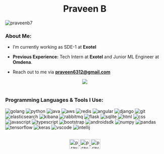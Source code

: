 # <div align="center">Praveen B</div>

<p> <img src="https://komarev.com/ghpvc/?username=praveenb7" alt="praveenb7" /> </p>
  
### About Me:

- I’m currently working as SDE-1 at **Exotel**

- **Previous Experience:** Tech Intern at **Exotel** and Junior ML Engineer at **Omdena**.

- Reach out to me via **praveen6312@gmail.com**


<div align="center">
  <img src="https://github-readme-stats.vercel.app/api?username=praveenb7&show_icons=true&hide_border=true&count_private=true&show_icons=true&theme=tokyonight&include_all_commits=true" align="center" />
</div>
<br />
  
### Programming Languages & Tools I Use:
<p>
    <img src=https://img.shields.io/badge/Golang-00ADD8?logo=go&logoColor=white alt=golang />
    <img src=https://img.shields.io/badge/Python-3776AB?logo=python&logoColor=white alt=python />
    <img src=https://img.shields.io/badge/Java-fc7703?logo=java&logoColor=white alt=java />
    <img src=https://img.shields.io/badge/AWS-FF9900?logo=amazonaws&logoColor=white alt=aws />
    <img src=https://img.shields.io/badge/Redis-ffffff?logo=redis alt=redis />
    <img src=https://img.shields.io/badge/Angular-DD0031?logo=angular&logoColor=white alt=angular />
    <img src=https://img.shields.io/badge/Django-0C4B33?logo=django&logoColor=white alt=django />
    <img src=https://img.shields.io/badge/Git-F05032?logo=git&logoColor=white alt=git />
    <img src=https://img.shields.io/badge/Elastic_Search-005571?logo=elasticsearch&logoColor=white alt=elasticsearch />
    <img src=https://img.shields.io/badge/Kibana-005571?logo=Kibana&logoColor=white alt=kibana />
    <img src=https://img.shields.io/badge/rabbitmq-%23FF6600.svg?logo=rabbitmq&logoColor=white alt=rabbitmq />
    <img src=https://img.shields.io/badge/Flask-000000?logo=flask&logoColor=white alt=flask />
    <img src=https://img.shields.io/badge/SQLite-07405E?logo=sqlite&logoColor=white alt=sqlite />
    <img src=https://img.shields.io/badge/HTML5-E34F26?logo=html5&logoColor=white alt=html />
    <img src=https://img.shields.io/badge/CSS3-1572B6?logo=css3&logoColor=white alt=css />
    <img src=https://img.shields.io/badge/JavaScript-F7DF1E?&logo=javascript&logoColor=323330 alt=javascript />
    <img src=https://img.shields.io/badge/TypeScript-007ACC?logo=typescript&logoColor=white alt=typescript />
    <img src=https://img.shields.io/badge/Bootstrap-563D7C?logo=bootstrap&logoColor=white alt=bootstrap />
    <img src=https://img.shields.io/badge/Android-3DDC84?logo=android&logoColor=white alt=androidsdk />
    <img src=https://img.shields.io/badge/Numpy-777BB4?logo=numpy&logoColor=white alt=numpy />
    <img src=https://img.shields.io/badge/Pandas-2C2D72?logo=pandas&logoColor=white alt=pandas />
    <img src=https://img.shields.io/badge/TensorFlow-FF6F00?logo=TensorFlow&logoColor=white alt=tensorflow />
    <img src=https://img.shields.io/badge/Keras-D00000?logo=Keras&logoColor=white alt=keras />
    <img src=https://img.shields.io/badge/Visual_Studio_Code-0078D4?logo=visual%20studio%20code&logoColor=white alt=vscode />
    <img src=https://img.shields.io/badge/IntelliJIDEA-57109e.svg?logo=intellij-idea&logoColor=white alt=intellij />
</p>


##

<p align="center">
  
<a href="https://linkedin.com/in/praveenb7">
  <img align="center" src="https://www.fpsa.org/wp-content/uploads/linkedin-logo-copy.png" alt="praveenb7" width="30px" />
</a>
<a href="https://auth.geeksforgeeks.org/user/praveenb7/practice/">
  <img align="center" src="https://media.geeksforgeeks.org/wp-content/uploads/20210101144014/gfglogo.png" alt="praveenb7" width="30px" />
</a>
<a href="https://leetcode.com/praveenb7/">
  <img align="center" src="https://upload.wikimedia.org/wikipedia/commons/1/19/LeetCode_logo_black.png" alt="praveenb7" width="30px" />
</a>
  
</p>
